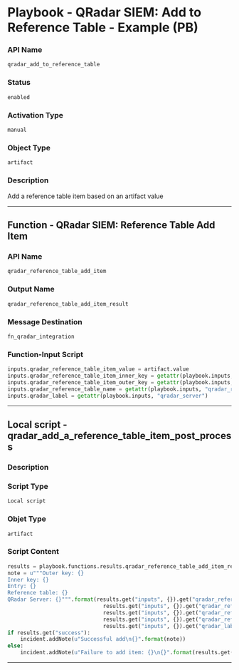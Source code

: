 <!--
    DO NOT MANUALLY EDIT THIS FILE
    THIS FILE IS AUTOMATICALLY GENERATED WITH resilient-sdk codegen
    Generated with resilient-sdk v49.1.51
-->

# Playbook - QRadar SIEM: Add to Reference Table - Example (PB)

### API Name
`qradar_add_to_reference_table`

### Status
`enabled`

### Activation Type
`manual`

### Object Type
`artifact`

### Description
Add a reference table item based on an artifact value


---
## Function - QRadar SIEM: Reference Table Add Item

### API Name
`qradar_reference_table_add_item`

### Output Name
`qradar_reference_table_add_item_result`

### Message Destination
`fn_qradar_integration`

### Function-Input Script
```python
inputs.qradar_reference_table_item_value = artifact.value
inputs.qradar_reference_table_item_inner_key = getattr(playbook.inputs, "qradar_ref_table_inner_key")
inputs.qradar_reference_table_item_outer_key = getattr(playbook.inputs, "qradar_ref_table_outer_key")
inputs.qradar_reference_table_name = getattr(playbook.inputs, "qradar_reference_table_name")
inputs.qradar_label = getattr(playbook.inputs, "qradar_server")
```

---

## Local script - qradar_add_a_reference_table_item_post_process

### Description


### Script Type
`Local script`

### Objet Type
`artifact`

### Script Content
```python
results = playbook.functions.results.qradar_reference_table_add_item_result
note = u"""Outer key: {}
Inner key: {}
Entry: {}
Reference table: {}
QRadar Server: {}""".format(results.get("inputs", {}).get("qradar_reference_table_item_outer_key"),
                              results.get("inputs", {}).get("qradar_reference_table_item_inner_key"),
                              results.get("inputs", {}).get("qradar_reference_table_item_value"), 
                              results.get("inputs", {}).get("qradar_reference_table_name"),
                              results.get("inputs", {}).get("qradar_label"))
if results.get("success"):
    incident.addNote(u"Successful add\n{}".format(note))
else:
    incident.addNote(u"Failure to add item: {}\n{}".format(results.get("reason"), note))
```

---
